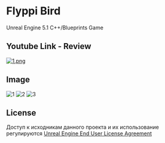 ﻿# Flyppi Bird
Unreal Engine 5.1 C++/Blueprints Game

## Youtube Link - Review
[![1.png](https://img.youtube.com/vi/lw5UMEZMv9M/1.jpg)](https://www.youtube.com/watch?v=lw5UMEZMv9M)

## Image
![1](https://user-images.githubusercontent.com/79715753/223764228-94c0efe8-4f6b-459b-8454-d086c64a63fa.png)
![2](https://user-images.githubusercontent.com/79715753/223764506-f7c084c2-2b8d-4239-a7c6-2eb1c43ef20b.png)
![3](https://user-images.githubusercontent.com/79715753/223764538-c349a845-71e4-4345-9ce6-8aa91a7c394c.png)

## License
Доступ к исходникам данного проекта и их использование регулируются [Unreal Engine End User License Agreement](https://www.unrealengine.com/eula)
